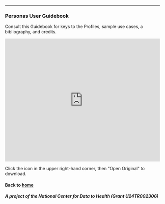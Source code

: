 ---
### Personas User Guidebook

Consult this Guidebook for keys to the Profiles, sample use cases, a bibliography, and credits.

<embed src="https://docs.google.com/viewer?url=https://github.com/data2health/CTS-Personas/raw/master/docs/assets/UserGuidebook&embedded=true" style="width:100%; height:400px;" frameborder="0" />

Click the icon in the upper right-hand corner, then "Open Original" to download.


#### Back to [home](https://data2health.github.io/CTS-Personas/)

##### A project of the National Center for Data to Health (Grant U24TR002306)
